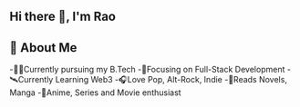 ## Hi there 👋, I'm Rao

## 📝 About Me

-👨‍🎓Currently pursuing my B.Tech
-🔬Focusing on Full-Stack Development
-🛰️Currently Learning Web3
-🎧Love Pop, Alt-Rock, Indie
-📖Reads Novels, Manga
-🎥Anime, Series and Movie enthusiast
<!--
**BingVader/BingVader** is a ✨ _special_ ✨ repository because its `README.md` (this file) appears on your GitHub profile.

Here are some ideas to get you started:

- 🔭 I’m currently working on ...
- 🌱 I’m currently learning ...
- 👯 I’m looking to collaborate on ...
- 🤔 I’m looking for help with ...
- 💬 Ask me about ...
- 📫 How to reach me: ...
- 😄 Pronouns: ...
- ⚡ Fun fact: ...
-->
